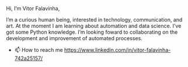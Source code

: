 Hi, I’m Vitor Falavinha,

I’m a curious human being, interested in technology, communication, and art.
At the moment I am learning about automation and data science. I've got some Python knowledge. 
I’m looking foward to collaborating on the development and improvement of automated processes. 

- 📫 How to reach me https://www.linkedin.com/in/vitor-falavinha-742a25157/

<!---
VitorFalavinha/VitorFalavinha is a ✨ special ✨ repository because its `README.md` (this file) appears on your GitHub profile.
You can click the Preview link to take a look at your changes.
--->

